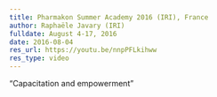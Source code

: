 ```yaml
---
title: Pharmakon Summer Academy 2016 (IRI), France
author: Raphaële Javary (IRI)
fulldate: August 4-17, 2016
date: 2016-08-04
res_url: https://youtu.be/nnpPFLkihww
res_type: video
---
```

“Capacitation and empowerment”
